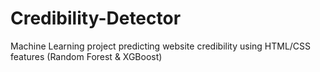 # Credibility-Detector
Machine Learning project predicting website credibility using HTML/CSS features (Random Forest &amp; XGBoost)
